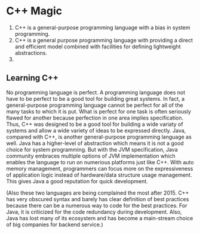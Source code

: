 # C++ Magic
1. C++ is a general-purpose programming language with a bias in system programming. 
2. C++ is a general purpose programming language with providing a direct and efficient model combined with facilities for defining lightweight abstractions.
3. 

## Learning C++
No programming language is perfect. A programming language does not have to be perfect to be a good tool for building great systems. In fact, a general-purpose programming language cannot be perfect for all of the many tasks to which it is put. What is perfect for one task is often seriously flawed for another because perfection in one area implies specification. Thus, C++ was designed to be a good tool for building a wide variaty of systems and allow a wide variety of ideas to be expressed directly. 
Java, compared with C++, is another general-purpose programming language as well. Java has a higher-level of abstraction which means it is not a good choice for system programming. But with the JVM specification, Java community embraces multiple options of JVM implementation which enables the language to run on numerious platforms just like C++. With auto memory management, programmers can focus more on the expressiveness of application logic instead of hardware/data structure usage management. This gives Java a good reputation for quick development.

(Also these two languages are being complained the most after 2015. C++ has very obscured syntax and barely has clear definition of best practices because there can be a numerous way to code for the best practices. For Java, it is criticized for the code redundancy during development. Also, Java has lost many of its ecosystem and has become a main-stream choice of big companies for backend service.)